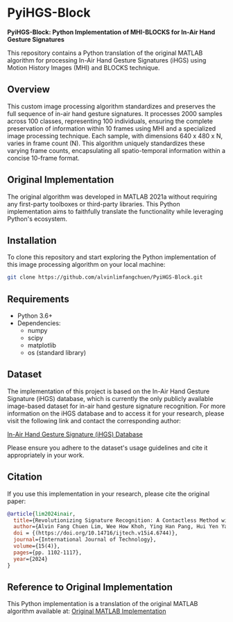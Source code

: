 # PyiHGS-Block

**PyiHGS-Block: Python Implementation of MHI-BLOCKS for In-Air Hand Gesture Signatures**

This repository contains a Python translation of the original MATLAB algorithm for processing In-Air Hand Gesture Signatures (iHGS) using Motion History Images (MHI) and BLOCKS technique.

## Overview

This custom image processing algorithm standardizes and preserves the full sequence of in-air hand gesture signatures. It processes 2000 samples across 100 classes, representing 100 individuals, ensuring the complete preservation of information within 10 frames using MHI and a specialized image processing technique. Each sample, with dimensions 640 x 480 x N, varies in frame count (N). This algorithm uniquely standardizes these varying frame counts, encapsulating all spatio-temporal information within a concise 10-frame format.

## Original Implementation

The original algorithm was developed in MATLAB 2021a without requiring any first-party toolboxes or third-party libraries. This Python implementation aims to faithfully translate the functionality while leveraging Python's ecosystem.

## Installation

To clone this repository and start exploring the Python implementation of this image processing algorithm on your local machine:

```bash
git clone https://github.com/alvinlimfangchuen/PyiHGS-Block.git
```

## Requirements

- Python 3.6+
- Dependencies:
  - numpy
  - scipy
  - matplotlib
  - os (standard library)

## Dataset

The implementation of this project is based on the In-Air Hand Gesture Signature (iHGS) database, which is currently the only publicly available image-based dataset for in-air hand gesture signature recognition. For more information on the iHGS database and to access it for your research, please visit the following link and contact the corresponding author:

[In-Air Hand Gesture Signature (iHGS) Database](https://www.ncbi.nlm.nih.gov/pmc/articles/PMC10439358/)

Please ensure you adhere to the dataset's usage guidelines and cite it appropriately in your work.

## Citation

If you use this implementation in your research, please cite the original paper:

```bibtex
@article{lim2024inair,
  title={Revolutionizing Signature Recognition: A Contactless Method with Convolutional Recurrent Neural Networks},
  author={Alvin Fang Chuen Lim, Wee How Khoh, Ying Han Pang, Hui Yen Yap},
  doi = {(https://doi.org/10.14716/ijtech.v15i4.6744)},
  journal={International Journal of Technology},
  volume={15(4)},
  pages={pp. 1102-1117},
  year={2024}
}
```

## Reference to Original Implementation

This Python implementation is a translation of the original MATLAB algorithm available at:
[Original MATLAB Implementation](https://github.com/alvinlimfangchuen/iHGS-MHI-BLOCKS)
